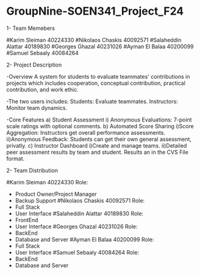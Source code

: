 # GroupNine-SOEN341_Project_F24

1- Team Memebers

#Karim Sleiman 40224330
#Nikolaos Chaskis 40092571
#Salaheddin Alattar 40189830
#Georges Ghazal 40231026
#Ayman El Balaa 40200099
#Samuel Sebaaly 40084264

2- Project Description

-Overview
A system for students to evaluate teammates' contributions in projects which includes cooperation, conceptual contribution, practical contribution, and work ethic.

-The two users includes:
  Students: Evaluate teammates.
  Instructors: Monitor team dynamics.

-Core Features
  a) Student Assessment
    i) Anonymous Evaluations: 7-point scale ratings with optional comments.
  b) Automated Score Sharing
    i)Score Aggregation: Instructors get overall performance assessments.
    ii)Anonymous Feedback: Students can get their own general assessment, privatly.
  c) Instructor Dashboard
    i)Create and manage teams.
    ii)Detailed peer assessment results by team and student. Results an in the CVS File format.

2- Team Distribution

#Karim Sleiman 40224330
Role:
- Product Owner/Project Manager
- Backup Support
#Nikolaos Chaskis 40092571
Role:
- Full Stack
- User Interface
#Salaheddin Alattar 40189830
Role:
- FrontEnd
- User Interface
#Georges Ghazal 40231026
Role:
- BackEnd
- Database and Server
#Ayman El Balaa 40200099
Role:
- Full Stack
- User Interface
#Samuel Sebaaly 40084264
Role:
- BackEnd
- Database and Server



